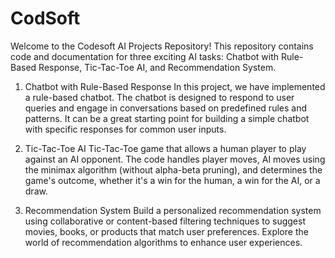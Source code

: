 # CodSoft
Welcome to the Codesoft AI Projects Repository! This repository contains code and documentation for three exciting AI tasks: Chatbot with Rule-Based Response, Tic-Tac-Toe AI, and Recommendation System.

1. Chatbot with Rule-Based Response
In this project, we have implemented a rule-based chatbot. The chatbot is designed to respond to user queries and engage in conversations based on predefined rules and patterns. It can be a great starting point for building a simple chatbot with specific responses for common user inputs.

2. Tic-Tac-Toe AI
 Tic-Tac-Toe game that allows a human player to play against an AI opponent. The code handles player moves, AI moves using the minimax algorithm (without alpha-beta pruning), and determines the game's outcome, whether it's a win for the human, a win for the AI, or a draw.
3. Recommendation System
Build a personalized recommendation system using collaborative or content-based filtering techniques to suggest movies, books, or products that match user preferences. Explore the world of recommendation algorithms to enhance user experiences.
